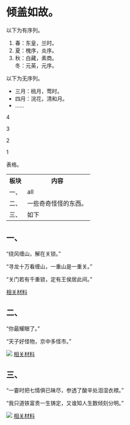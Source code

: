 <!DOCTYPE html>
<html lang="zh-cn">
    <head>
        <meta charset="utf-8"/>
        <title>我的第一个网页</title>
        <link href="tu/test.css"rel="stylesheet" type="text/css"/>
    </head>
    <body>
        <h1>倾盖如故。</h1>
        <p>以下为有序列。</p>
        <ol>
            <li>春：东皇，兰时。</li>
            <li>夏：槐序，炎序。</li>
            <li>秋：白藏，素商。</li>
            <lu>冬：元英，元序。</lu>
        </ol>
        <p>以下为无序列。</p>
        <ul>
            <li>三月：桃月，莺时。</li>
            <li>四月：浣花，清和月。</li>
            <li>......</li>
        </ul>
        <span>
            <p>4</p>
            <p>3</p>
            <p>2</p>
            <p>1</p>
        </span>
        <p>表格。</p>
        <table>
            <tr>
                <th>板块</th>
                <th>内容</th>
            </tr>
            <tr>
                <td>一、</td>
                <td>all</td>
            </tr>
            <tr>
                <td>二、</td>
                <td>一些奇奇怪怪的东西。</td>
            </tr>
            <tr>
                <td>三、</td>
                <td>如下</td>
            </tr>
        </table>
        <h2>一、</h2>
        <div>
            <p>“绕风缠山，解在关锁。”</p>
            <p>“寻龙十万看缠山，一重山是一重关。”</p>
            <p>“关门若有千重锁，定有王侯居此间。”</p>
            <a href="        ">相关材料</a>
        </div>
        <h2>二、</h2>
        <div>
            <p>“你最耀眼了。”</p>
            <p>“天子好怪物，京中多怪市。”</p>
            <img src="C:\Users\86151\Desktop\tu/微信图片_202110081058114">
            <a href="        ">相关材料</a>
        </div>
        <h2>三、</h2>
        <div>
        <p>“一霎时把七情俱已昧尽，参透了酸辛处泪湿衣襟。”</p>
        <p>“我只道铁富贵一生铸定，又谁知人生数倾刻分明。”</p>
        <img src="C:\Users\86151\Desktop\tu/微信图片_202110081058117">
        <a href="        ">相关材料</a>
        </div>
    </body>
</html>
